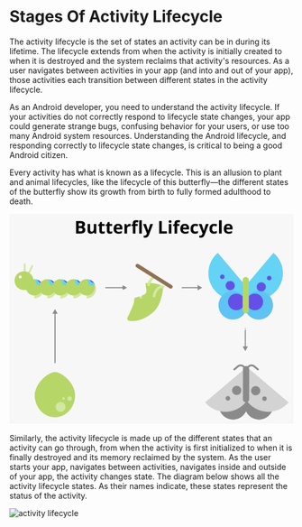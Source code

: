 # Stages Of Activity Lifecycle

The activity lifecycle is the set of states an activity can be in during its lifetime. The lifecycle extends from when the activity is initially created to when it is destroyed and the system reclaims that activity's resources. As a user navigates between activities in your app (and into and out of your app), those activities each transition between different states in the activity lifecycle.

As an Android developer, you need to understand the activity lifecycle. If your activities do not correctly respond to lifecycle state changes, your app could generate strange bugs, confusing behavior for your users, or use too many Android system resources. Understanding the Android lifecycle, and responding correctly to lifecycle state changes, is critical to being a good Android citizen.

Every activity has what is known as a lifecycle. This is an allusion to plant and animal lifecycles, like the lifecycle of this butterfly—the different states of the butterfly show its growth from birth to fully formed adulthood to death.

![butterfly lifecycle](images/butterfly.png)

Similarly, the activity lifecycle is made up of the different states that an activity can go through, from when the activity is first initialized to when it is finally destroyed and its memory reclaimed by the system. As the user starts your app, navigates between activities, navigates inside and outside of your app, the activity changes state. The diagram below shows all the activity lifecycle states. As their names indicate, these states represent the status of the activity.


![activity lifecycle](/gdg_kotlin_course/notes/lifecycle.png)
